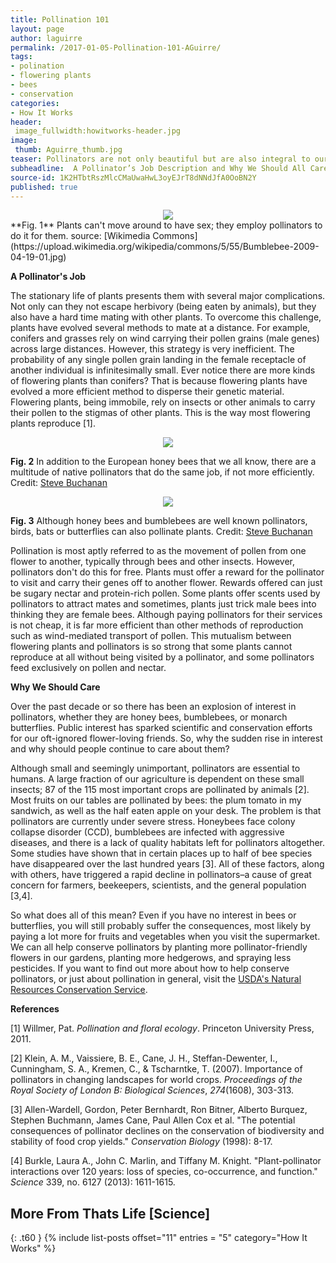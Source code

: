 ```yaml
---
title: Pollination 101
layout: page
author: laguirre
permalink: /2017-01-05-Pollination-101-AGuirre/
tags:
- polination
- flowering plants
- bees
- conservation
categories:
- How It Works
header:
 image_fullwidth:howitworks-header.jpg
image:
 thumb: Aguirre_thumb.jpg
teaser: Pollinators are not only beautiful but are also integral to our food system. Unfortunately, pollinators are in trouble.
subheadline:  A Pollinator’s Job Description and Why We Should All Care About Them
source-id: 1K2HTbtRszMlcCMaUwaHwL3oyEJrT8dNNdJfA0OoBN2Y
published: true
---
```


<div style="text-align:center"><img src ="https://upload.wikimedia.org/wikipedia/commons/5/55/Bumblebee-2009-04-19-01.jpg"/></div> **Fig. 1** Plants can't move around to have sex; they employ pollinators to do it for them. source: [Wikimedia Commons](https://upload.wikimedia.org/wikipedia/commons/5/55/Bumblebee-2009-04-19-01.jpg)

**A Pollinator's Job**

The stationary life of plants presents them with several major complications. Not only can they not escape herbivory (being eaten by animals), but they also have a hard time mating with other plants. To overcome this challenge, plants have evolved several methods to mate at a distance. For example, conifers and grasses rely on wind carrying their pollen grains (male genes) across large distances. However, this strategy is very inefficient. The probability of any single pollen grain landing in the female receptacle of another individual is infinitesimally small. Ever notice there are more kinds of flowering plants than conifers? That is because flowering plants have evolved a more efficient method to disperse their genetic material. Flowering plants, being immobile, rely on insects or other animals to carry their pollen to the stigmas of other plants. This is the way most flowering plants reproduce [1].

<div style="text-align:center"><img src ="http://www.pollinator.org/Images/NativeBeesNumberedPoster.jpg"/></div>

**Fig. 2** In addition to the European honey bees that we all know, there are a multitude of native pollinators that do the same job, if not more efficiently. Credit: [Steve Buchanan](http://www.pollinator.org/Images/NativeBeesNumberedPoster.jpg)

<div style="text-align:center"><img src ="https://www.fws.gov/pollinators/images/PathwaysposterFINAL-2012.jpg"/></div>

**Fig. 3** Although honey bees and bumblebees are well known pollinators, birds, bats or butterflies can also pollinate plants. Credit: [Steve Buchanan](https://www.fws.gov/pollinators/images/PathwaysposterFINAL-2012.jpg)

Pollination is most aptly referred to as the movement of pollen from one flower to another, typically through bees and other insects. However, pollinators don't do this for free. Plants must offer a reward for the pollinator to visit and carry their genes off to another flower. Rewards offered can just be sugary nectar and protein-rich pollen. Some plants offer scents used by pollinators to attract mates and sometimes, plants just trick male bees into thinking they are female bees. Although paying pollinators for their services is not cheap, it is far more efficient than other methods of reproduction such as wind-mediated transport of pollen. This mutualism between flowering plants and pollinators is so strong that some plants cannot reproduce at all without being visited by a pollinator, and some pollinators feed exclusively on pollen and nectar. 

**Why We Should Care**

Over the past decade or so there has been an explosion of interest in pollinators, whether they are honey bees, bumblebees, or monarch butterflies. Public interest has sparked scientific and conservation efforts for our oft-ignored flower-loving friends. So, why the sudden rise in interest and why should people continue to care about them? 

Although small and seemingly unimportant, pollinators are essential to humans. A large fraction of our agriculture is dependent on these small insects; 87 of the 115 most important crops are pollinated by animals [2]. Most fruits on our tables are pollinated by bees: the plum tomato in my sandwich, as well as the half eaten apple on your desk. The problem is that pollinators are currently under severe stress. Honeybees face colony collapse disorder (CCD), bumblebees are infected with aggressive diseases, and there is a lack of quality habitats left for pollinators altogether. Some studies have shown that in certain places up to half of bee species have disappeared over the last hundred years [3]. All of these factors, along with others, have triggered a rapid decline in pollinators–a cause of great concern for farmers, beekeepers, scientists, and the general population [3,4]. 

So what does all of this mean? Even if you have no interest in bees or butterflies, you will still probably suffer the consequences, most likely by paying a lot more for fruits and vegetables when you visit the supermarket. We can all help conserve pollinators by planting more pollinator-friendly flowers in our gardens, planting more hedgerows, and spraying less pesticides. If you want to find out more about how to help conserve pollinators, or just about pollination in general, visit the [USDA's Natural Resources Conservation Service](http://www.nrcs.usda.gov/wps/portal/nrcs/main/national/plantsanimals/pollinate/help/).

**References**

[1] Willmer, Pat. *Pollination and floral ecology*. Princeton University Press, 2011.

[2] Klein, A. M., Vaissiere, B. E., Cane, J. H., Steffan-Dewenter, I., Cunningham, S. A., Kremen, C., & Tscharntke, T. (2007). Importance of pollinators in changing landscapes for world crops. *Proceedings of the Royal Society of London B: Biological Sciences*, *274*(1608), 303-313.

[3] Allen-Wardell, Gordon, Peter Bernhardt, Ron Bitner, Alberto Burquez, Stephen Buchmann, James Cane, Paul Allen Cox et al. "The potential consequences of pollinator declines on the conservation of biodiversity and stability of food crop yields." *Conservation Biology* (1998): 8-17.

[4] Burkle, Laura A., John C. Marlin, and Tiffany M. Knight. "Plant-pollinator interactions over 120 years: loss of species, co-occurrence, and function." *Science* 339, no. 6127 (2013): 1611-1615.

## More From Thats Life [Science]
{: .t60 }
{% include list-posts offset="11" entries = "5" category="How It Works" %} 


